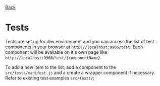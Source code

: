 [Back](README.md)
# Tests

Tests are set up for dev environment and you can access the list of test components in your browser at `http://localhost:9966/test`.
Each component will be available on it's own page like `http://localhost:9966/test/{componentName}`.

To add a new item to the list, add a component to the `src/tests/manifest.js` and a create a wrapper component if necessary. 
Refer to existing test examples `src/tests/`;